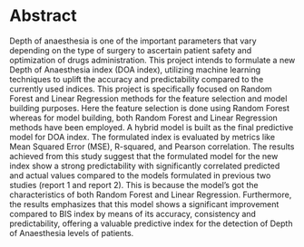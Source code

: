# Abstract

Depth of anaesthesia is one of the important parameters that vary depending on the type of surgery to ascertain patient safety and optimization of drugs administration. This project intends to formulate a new Depth of Anaesthesia index (DOA index), utilizing machine learning techniques to uplift the accuracy and predictability compared to the currently used indices. This project is specifically focused on Random Forest and Linear Regression methods for the feature selection and model building purposes. Here the feature selection is done using Random Forest whereas for model building, both Random Forest and Linear Regression methods have been employed. A hybrid model is built as the final predictive model for DOA index. The formulated index is evaluated by metrics like Mean Squared Error (MSE), R-squared, and Pearson correlation. The results achieved from this study suggest that the formulated model for the new index show a strong predictability with significantly correlated predicted and actual values compared to the models formulated in previous two studies (report 1 and report 2). This is because the model’s got the characteristics of both Random Forest and Linear Regression. Furthermore, the results emphasizes that this model shows a significant improvement compared to BIS index by means of its accuracy, consistency and predictability, offering a valuable predictive index for the detection of Depth of Anaesthesia levels of patients.
